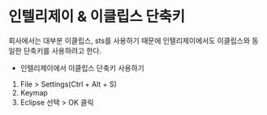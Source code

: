 # 인텔리제이 & 이클립스 단축키
회사에서는 대부분 이클립스, sts를 사용하기 때문에 인텔리제이에서도 이클립스와 동일한 단축키를 사용하려고 한다.

- 인텔리제이에서 이클립스 단축키 사용하기
1. File > Settings(Ctrl + Alt + S)
2. Keymap
3. Eclipse 선택 > OK 클릭

